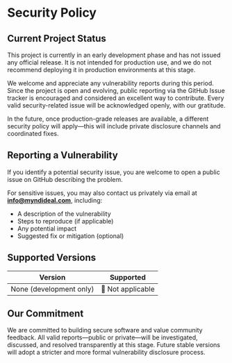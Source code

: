 # Security Policy

## Current Project Status

This project is currently in an early development phase and has not issued any official release. It is not intended for production use, and we do not recommend deploying it in production environments at this stage.

We welcome and appreciate any vulnerability reports during this period. Since the project is open and evolving, public reporting via the GitHub Issue tracker is encouraged and considered an excellent way to contribute. Every valid security-related issue will be acknowledged openly, with our gratitude.

In the future, once production-grade releases are available, a different security policy will apply—this will include private disclosure channels and coordinated fixes.

## Reporting a Vulnerability

If you identify a potential security issue, you are welcome to open a public issue on GitHub describing the problem.

For sensitive issues, you may also contact us privately via email at **info@myndideal.com**, including:
- A description of the vulnerability
- Steps to reproduce (if applicable)
- Any potential impact
- Suggested fix or mitigation (optional)

## Supported Versions

| Version | Supported |
|---------|-----------|
| None (development only) | 🚫 Not applicable |

## Our Commitment

We are committed to building secure software and value community feedback. All valid reports—public or private—will be investigated, discussed, and resolved transparently at this stage. Future stable versions will adopt a stricter and more formal vulnerability disclosure process.
